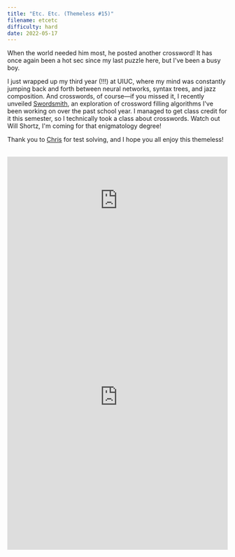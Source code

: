 ```yaml
---
title: "Etc. Etc. (Themeless #15)"
filename: etcetc
difficulty: hard
date: 2022-05-17
---
```


When the world needed him most, he posted another crossword! It has once again been a hot sec since my last puzzle here, but I've been a busy boy.

I just wrapped up my third year (!!!) at UIUC, where my mind was constantly jumping back and forth between neural networks, syntax trees, and jazz composition. And crosswords, of course—if you missed it, I recently unveiled [Swordsmith](https://github.com/adamaaronson/swordsmith), an exploration of crossword filling algorithms I've been working on over the past school year. I managed to get class credit for it this semester, so I technically took a class about crosswords. Watch out Will Shortz, I'm coming for that enigmatology degree!

Thank you to [Chris](http://arctanxwords.blogspot.com) for test solving, and I hope you all enjoy this themeless!<br/><br/>

<iframe width="100%" height="200px" src="https://www.youtube.com/embed/L9KEGI2TEoU" title="YouTube video player" frameborder="0" allow="accelerometer; autoplay; clipboard-write; encrypted-media; gyroscope; picture-in-picture" allowfullscreen></iframe><br/>

<iframe height="700px" width="100%" allowfullscreen="true" style="border:none; width: 100% !important; position: static;display: block !important; margin: 0 !important;" name="80a395d458cc73db445abfa4d939b092b4a474d001c5431bf80bbf61485a14ea" src="https://amuselabs.com/pmm/crossword?id=78cf8e9a&set=80a395d458cc73db445abfa4d939b092b4a474d001c5431bf80bbf61485a14ea&embed=1"> </iframe>